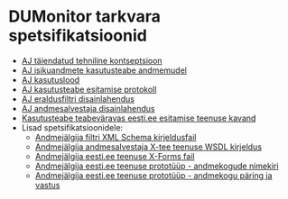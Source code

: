 DUMonitor tarkvara spetsifikatsioonid
=====================================

* [AJ täiendatud tehniline kontseptsioon](Taiendatud_tehniline_kontseptsioon.md)
* [AJ isikuandmete kasutusteabe andmemudel](Isikuandmete_kasutusteabe_andmemudel.md)
* [AJ kasutuslood](Kasutuslood.md)
* [AJ kasutusteabe esitamise protokoll](Kasutusteabe_esitamise_protokoll.md)
* [AJ eraldusfiltri disainlahendus](Eraldusfiltri_disainilahendus.md)
* [AJ andmesalvestaja disainlahendus](Andmesalvestaja_disainilahendus.md)
* [Kasutusteabe teabeväravas eesti.ee esitamise teenuse kavand](Kasutusteabe_esitamise_teenuse_kavand.md)
* Lisad spetsifikatsioonidele:
  * [Andmejälgija filtri XML Schema kirjeldusfail](dumonitor.xsd)
  * [Andmejälgija andmesalvestaja X-tee teenuse WSDL kirjeldus](dumonitor.wsdl)
  * [Andmejälgija eesti.ee teenuse X-Forms fail](dumonitor-xforms.xml)
  * [Andmejälgija eesti.ee teenuse prototüüp - andmekogude nimekiri](andmejalgija.htm)
  * [Andmejälgija eesti.ee teenuse prototüüp - andmekogu päring ja vastus](andmejalgija_tootukassa.htm)
